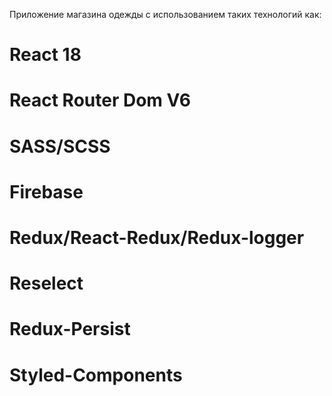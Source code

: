 Приложение магазина одежды с использованием таких технологий как:

# React 18

# React Router Dom V6

# SASS/SCSS

# Firebase

# Redux/React-Redux/Redux-logger

# Reselect

# Redux-Persist

# Styled-Components

